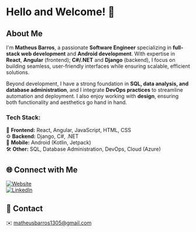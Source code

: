 # Hello and Welcome! 👋

## About Me
I'm **Matheus Barros**, a passionate **Software Engineer** specializing in **full-stack web development** and **Android development**. With expertise in **React**, **Angular** (frontend); **C#/.NET** and **Django** (backend), I focus on building seamless, user-friendly interfaces while ensuring scalable, efficient solutions. 

Beyond development, I have a strong foundation in **SQL, data analysis, and database administration**, and I integrate **DevOps practices** to streamline automation and deployment. I also enjoy working with **design**, ensuring both functionality and aesthetics go hand in hand.

### Tech Stack:
🚀 **Frontend:** React, Angular, JavaScript, HTML, CSS  
⚙️ **Backend:** Django, C#, .NET  
📱 **Mobile:** Android (Kotlin, Jetpack)  
🛠️ **Other:** SQL, Database Administration, DevOps, Cloud (Azure)  

## 🌐 Connect with Me
[![Website](https://img.shields.io/badge/Website-matheusbarros.com-000?style=for-the-badge&logo=googlechrome&logoColor=white)](https://matheusbarros.dev)  
[![LinkedIn](https://img.shields.io/badge/LinkedIn-0077B5?style=for-the-badge&logo=linkedin&logoColor=white)](https://www.linkedin.com/in/mattheusbarroos/)

## 📩 Contact
✉️ [matheusbarros1305@gmail.com](mailto:matheusbarros1305@gmail.com)  

